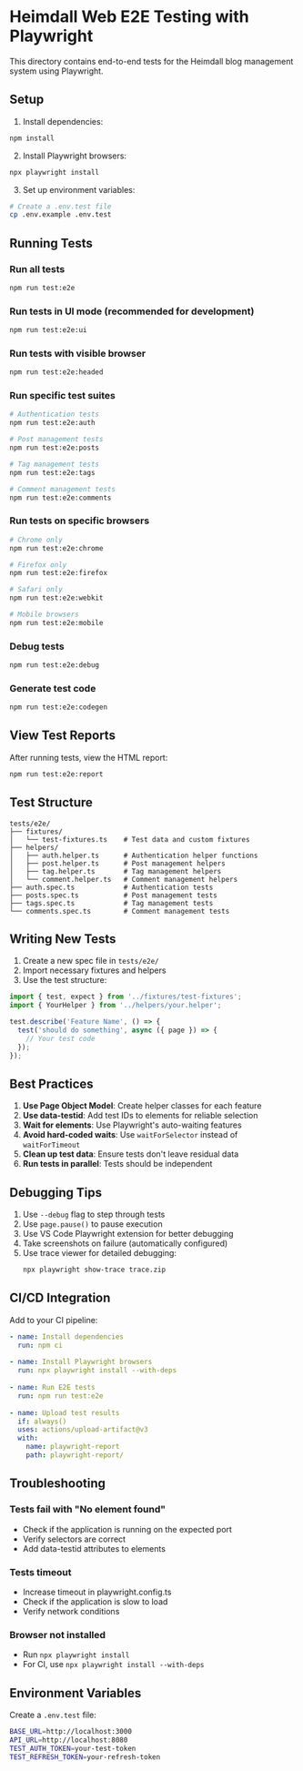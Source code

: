 # Heimdall Web E2E Testing with Playwright

This directory contains end-to-end tests for the Heimdall blog management system using Playwright.

## Setup

1. Install dependencies:
```bash
npm install
```

2. Install Playwright browsers:
```bash
npx playwright install
```

3. Set up environment variables:
```bash
# Create a .env.test file
cp .env.example .env.test
```

## Running Tests

### Run all tests
```bash
npm run test:e2e
```

### Run tests in UI mode (recommended for development)
```bash
npm run test:e2e:ui
```

### Run tests with visible browser
```bash
npm run test:e2e:headed
```

### Run specific test suites
```bash
# Authentication tests
npm run test:e2e:auth

# Post management tests
npm run test:e2e:posts

# Tag management tests
npm run test:e2e:tags

# Comment management tests
npm run test:e2e:comments
```

### Run tests on specific browsers
```bash
# Chrome only
npm run test:e2e:chrome

# Firefox only
npm run test:e2e:firefox

# Safari only
npm run test:e2e:webkit

# Mobile browsers
npm run test:e2e:mobile
```

### Debug tests
```bash
npm run test:e2e:debug
```

### Generate test code
```bash
npm run test:e2e:codegen
```

## View Test Reports

After running tests, view the HTML report:
```bash
npm run test:e2e:report
```

## Test Structure

```
tests/e2e/
├── fixtures/
│   └── test-fixtures.ts    # Test data and custom fixtures
├── helpers/
│   ├── auth.helper.ts      # Authentication helper functions
│   ├── post.helper.ts      # Post management helpers
│   ├── tag.helper.ts       # Tag management helpers
│   └── comment.helper.ts   # Comment management helpers
├── auth.spec.ts            # Authentication tests
├── posts.spec.ts           # Post management tests
├── tags.spec.ts            # Tag management tests
└── comments.spec.ts        # Comment management tests
```

## Writing New Tests

1. Create a new spec file in `tests/e2e/`
2. Import necessary fixtures and helpers
3. Use the test structure:

```typescript
import { test, expect } from '../fixtures/test-fixtures';
import { YourHelper } from '../helpers/your.helper';

test.describe('Feature Name', () => {
  test('should do something', async ({ page }) => {
    // Your test code
  });
});
```

## Best Practices

1. **Use Page Object Model**: Create helper classes for each feature
2. **Use data-testid**: Add test IDs to elements for reliable selection
3. **Wait for elements**: Use Playwright's auto-waiting features
4. **Avoid hard-coded waits**: Use `waitForSelector` instead of `waitForTimeout`
5. **Clean up test data**: Ensure tests don't leave residual data
6. **Run tests in parallel**: Tests should be independent

## Debugging Tips

1. Use `--debug` flag to step through tests
2. Use `page.pause()` to pause execution
3. Use VS Code Playwright extension for better debugging
4. Take screenshots on failure (automatically configured)
5. Use trace viewer for detailed debugging:
   ```bash
   npx playwright show-trace trace.zip
   ```

## CI/CD Integration

Add to your CI pipeline:

```yaml
- name: Install dependencies
  run: npm ci
  
- name: Install Playwright browsers
  run: npx playwright install --with-deps
  
- name: Run E2E tests
  run: npm run test:e2e
  
- name: Upload test results
  if: always()
  uses: actions/upload-artifact@v3
  with:
    name: playwright-report
    path: playwright-report/
```

## Troubleshooting

### Tests fail with "No element found"
- Check if the application is running on the expected port
- Verify selectors are correct
- Add data-testid attributes to elements

### Tests timeout
- Increase timeout in playwright.config.ts
- Check if the application is slow to load
- Verify network conditions

### Browser not installed
- Run `npx playwright install`
- For CI, use `npx playwright install --with-deps`

## Environment Variables

Create a `.env.test` file:

```bash
BASE_URL=http://localhost:3000
API_URL=http://localhost:8080
TEST_AUTH_TOKEN=your-test-token
TEST_REFRESH_TOKEN=your-refresh-token
```